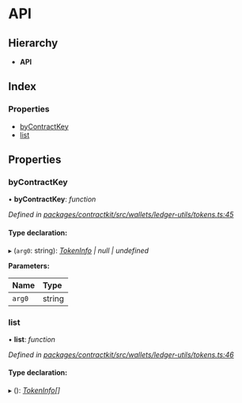 # API

## Hierarchy

* **API**

## Index

### Properties

* [byContractKey](_wallets_ledger_utils_tokens_.api.md#bycontractkey)
* [list](_wallets_ledger_utils_tokens_.api.md#list)

## Properties

### byContractKey

• **byContractKey**: _function_

_Defined in_ [_packages/contractkit/src/wallets/ledger-utils/tokens.ts:45_](https://github.com/celo-org/celo-monorepo/blob/master/packages/contractkit/src/wallets/ledger-utils/tokens.ts#L45)

#### Type declaration:

▸ \(`arg0`: string\): [_TokenInfo_](_wallets_ledger_utils_tokens_.tokeninfo.md) _\| null \| undefined_

**Parameters:**

| Name | Type |
| :--- | :--- |
| `arg0` | string |

### list

• **list**: _function_

_Defined in_ [_packages/contractkit/src/wallets/ledger-utils/tokens.ts:46_](https://github.com/celo-org/celo-monorepo/blob/master/packages/contractkit/src/wallets/ledger-utils/tokens.ts#L46)

#### Type declaration:

▸ \(\): [_TokenInfo_](_wallets_ledger_utils_tokens_.tokeninfo.md)_\[\]_

